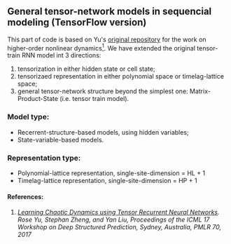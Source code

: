 ## General tensor-network models in sequencial modeling (TensorFlow version)

This part of code is based on Yu's [original repository](https://github.com/yuqirose/TensorRNN) for the work on higher-order nonlinear dynamics[<sup>1</sup>](http://www.stephanzheng.com/pdf/Yu_Zheng_Learning_Chaotic_Dynamics_using_Tensor_Recurrent_Neural_Networks_icml_2017.pdf). 
We have extended the original tensor-train RNN model int 3 directions:
1. tensorization in either hidden state or cell state;
2. tensorizaed representation in either polynomial space or timelag-lattice space;
3. general tensor-network structure beyond the simplest one: Matrix-Product-State (i.e. tensor train model).

### Model type:
- Recerrent-structure-based models, using hidden variables;
- State-variable-based models.

### Representation type:
- Polynomial-lattice representation, single-site-dimension = HL + 1
- Timelag-lattice representation, single-site-dimension = HP + 1

#### References:
1. _[Learning Chaotic Dynamics using Tensor Recurrent Neural Networks]((http://www.stephanzheng.com/pdf/Yu_Zheng_Learning_Chaotic_Dynamics_using_Tensor_Recurrent_Neural_Networks_icml_2017.pdf)). Rose Yu, Stephan Zheng, and Yan Liu, Proceedings of the ICML 17 Workshop on Deep Structured Prediction, Sydney, Australia, PMLR 70, 2017_

